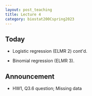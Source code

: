 ```yaml
---
layout: post_teaching
title: Lecture 4
category: biostat200Cspring2023
---
```


## Today

* Logistic regression (ELMR 2) cont'd.

* Binomial regression (ELMR 3).

## Announcement

* HW1, Q3.6 question; Missing data 